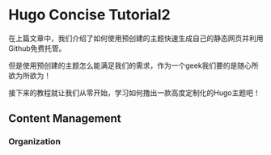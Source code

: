 # Hugo Concise Tutorial2


在上篇文章中，我们介绍了如何使用预创建的主题快速生成自己的静态网页并利用Github免费托管。  

但是使用预创建的主题怎么能满足我们的需求，作为一个geek我们要的是随心所欲为所欲为！  

接下来的教程就让我们从零开始，学习如何撸出一款高度定制化的Hugo主题吧！  

## Content Management
### Organization
  



<!--more-->